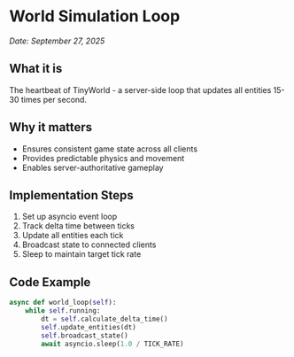 # World Simulation Loop
*Date: September 27, 2025*

## What it is
The heartbeat of TinyWorld - a server-side loop that updates all entities 15-30 times per second.

## Why it matters
- Ensures consistent game state across all clients
- Provides predictable physics and movement
- Enables server-authoritative gameplay

## Implementation Steps
1. Set up asyncio event loop
2. Track delta time between ticks
3. Update all entities each tick
4. Broadcast state to connected clients
5. Sleep to maintain target tick rate

## Code Example
```python
async def world_loop(self):
    while self.running:
        dt = self.calculate_delta_time()
        self.update_entities(dt)
        self.broadcast_state()
        await asyncio.sleep(1.0 / TICK_RATE)
```
